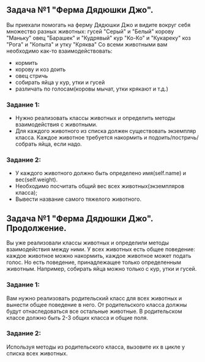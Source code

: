 ## Задача №1 "Ферма Дядюшки Джо". 

Вы приехали помогать на ферму Дядюшки Джо и видите вокруг себя множество разных животных:
гусей "Серый" и "Белый"
корову "Маньку"
овец "Барашек" и "Кудрявый"
кур "Ко-Ко" и "Кукареку"
коз "Рога" и "Копыта"
и утку "Кряква"
​Со всеми животными вам необходимо как-то взаимодействовать:
-   кормить
-   корову и коз доить
-   овец стричь
-   собирать яйца у кур, утки и гусей
-   различать по голосам(коровы мычат, утки крякают и т.д.)​

### Задание 1:
- Нужно реализовать классы животных и определить методы взаимодействия с животными.
- ​Для каждого животного из списка должен существовать экземпляр класса. Каждое животное требуется накормить и подоить/постричь/собрать яйца, если надо.​

### Задание 2:
- У каждого животного должно быть определено имя(self.name) и вес(self.weight).
- Необходимо посчитать общий вес всех животных(экземпляров класса);
- Вывести название самого тяжелого животного.


## Задача №1 "Ферма Дядюшки Джо". Продолжение.
Вы уже реализовали классы животных и определили методы взаимодействия между ними. У всех животных есть общее поведение: каждое животное можно накормить, каждое животное может подать голос. Но есть поведение, принадлежащее только определенным животным. Например, собирать яйца можно только с кур, утки и гусей.

### Задание 1:
Вам нужно реализовать родительский класс для всех животных и вынести общее поведение в него.
От родительского класса должны будут отнаследоваться все остальные животные.
В родительском классе должно быть 2-3 общих класса и общие поля.

### Задание 2:
Используя методы из родительского класса, вызовите их в цикле у списка всех животных.